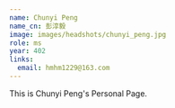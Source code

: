 ```yaml
---
name: Chunyi Peng
name_cn: 彭淳毅
image: images/headshots/chunyi_peng.jpg
role: ms
year: 402
links:
  email: hmhm1229@163.com
---
```


This is Chunyi Peng's Personal Page.